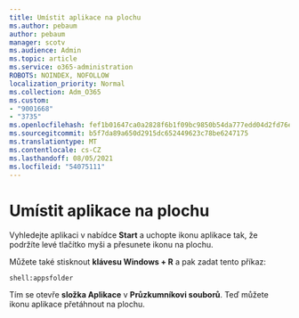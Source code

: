 ```yaml
---
title: Umístit aplikace na plochu
ms.author: pebaum
author: pebaum
manager: scotv
ms.audience: Admin
ms.topic: article
ms.service: o365-administration
ROBOTS: NOINDEX, NOFOLLOW
localization_priority: Normal
ms.collection: Adm_O365
ms.custom:
- "9001668"
- "3735"
ms.openlocfilehash: fef1b01647ca0a2828f6b1f09bc9850b54da777edd04d2fd76e6c79579fbefcc
ms.sourcegitcommit: b5f7da89a650d2915dc652449623c78be6247175
ms.translationtype: MT
ms.contentlocale: cs-CZ
ms.lasthandoff: 08/05/2021
ms.locfileid: "54075111"
---
```

# <a name="put-apps-on-the-desktop"></a>Umístit aplikace na plochu

Vyhledejte aplikaci v nabídce **Start** a uchopte ikonu aplikace tak, že podržíte levé tlačítko myši a přesunete ikonu na plochu.

Můžete také stisknout **klávesu Windows + R** a pak zadat tento příkaz:

`shell:appsfolder`

Tím se otevře **složka Aplikace** v **Průzkumníkovi souborů**. Teď můžete ikonu aplikace přetáhnout na plochu.
